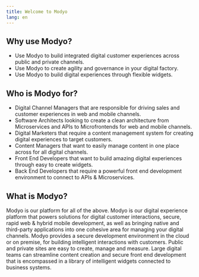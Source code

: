 ```yaml
---
title: Welcome to Modyo
lang: en
---
```


## Why use Modyo?
* Use Modyo to build integrated digital customer experiences across public and private channels.
* Use Modyo to create agility and governance in your digital factory.
* Use Modyo to build digital experiences through flexible widgets.
## Who is Modyo for?
* Digital Channel Managers that are responsible for driving sales and customer experiences in web and mobile channels. 
* Software Architects looking to create a clean architecture from Microservices and APIs to Microfrontends for web and mobile channels.
* Digital Marketers that require a content management system for creating digital experiences to target customers.
* Content Managers that want to easily manage content in one place across for all digital channels.
* Front End Developers that want to build amazing digital experiences through easy to create widgets.
* Back End Developers that require a powerful front end development environment to connect to APIs & Microservices.
## What is Modyo?
Modyo is our platform for all of the above. Modyo is our digital experience platform that powers solutions for digital customer interactions, secure, rapid web & hybrid mobile development, as well as bringing native and third-party applications into one cohesive area for managing your digital channels.
Modyo provides a secure development environment in the cloud or on premise, for building intelligent interactions with customers. Public and private sites are easy to create, manage and measure. Large digital teams can streamline content creation and secure front end development that is encompassed in a library of intelligent widgets connected to business systems.